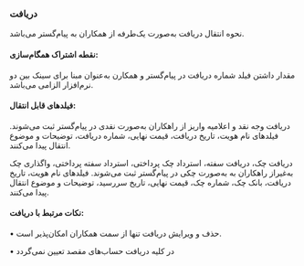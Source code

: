 ### دریافت

نحوه انتقال دریافت به‌صورت یک‌طرفه از همکاران به پیام‌گستر می‌باشد.

#### نقطه اشتراک همگام‌سازی:

مقدار داشتن فیلد شماره دریافت در پیام‌گستر و همکارن به‌عنوان مبنا برای سینک بین دو نرم‌افزار الزامی می‌باشد.

#### فیلدهای قابل انتقال: 

دریافت وجه نقد و اعلامیه واریز از راهکاران به‌صورت نقدی در پیام‌گستر ثبت می‌شوند. فیلدهای نام هویت، تاریخ دریافت، قیمت نهایی، شماره دریافت، توضیحات و موضوع انتقال پیدا می‌کنند.

دریافت چک، دریافت سفته، استرداد چک پرداختی، استرداد سفته پرداختی، واگذاری چک به‌غیراز راهکاران به به‌صورت چکی در پیام‌گستر ثبت می‌شوند. فیلدهای نام هویت، تاریخ دریافت، بانک چک، شماره چک، قیمت نهایی، تاریخ سررسید، توضیحات و موضوع انتقال پیدا می‌کنند.

#### نکات مرتبط با دریافت:

•    حذف و ویرایش دریافت تنها از سمت همکاران امکان‌پذیر است.

•    در کلیه دریافت حساب‌های مقصد تعیین نمی‌گردد
